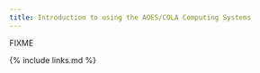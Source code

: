 ```yaml
---
title: Introduction to using the AOES/COLA Computing Systems
---
```

FIXME


{% include links.md %}
